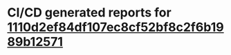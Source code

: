 # CI/CD generated reports for [1110d2ef84df107ec8cf52bf8c2f6b1989b12571](https://github.com/hydephp/develop/commit/1110d2ef84df107ec8cf52bf8c2f6b1989b12571)
